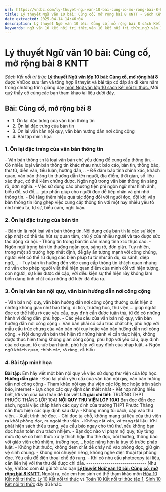 ```yaml
---
url: https://vndoc.com/ly-thuyet-ngu-van-10-bai-cung-co-mo-rong-bai-8-kntt-293799
title: Lý thuyết Ngữ văn 10 bài: Củng cố, mở rộng bài 8 KNTT - Sách Kết nối tri thức - VnDoc.com
date_extracted: 2025-04-14 14:46:04
description: Lý thuyết Ngữ văn 10 bài: Củng cố, mở rộng bài 8 sách Kết nối tri thức được VnDoc sưu tầm và giới thiệu  để tham khảo chuẩn bị cho bài giảng học kì mới sắp tới đây của mình.
keywords: ngữ văn 10 kết nối tri thức,văn 10 kết nối tri thức,ngữ văn 10,lý thuyết văn 10 kết nối tri thức,kiến thức trọng tâm môn ngữ văn 10,lý thuyết ngữ văn 10 KNTT,ngữ văn lớp 10,ôn tập lý thuyết văn lớp 10,lý thuyết môn ngữ văn 10,lý thuyết văn 10 KNTT,Lý thuyết môn ngữ văn 10 bài Củng cố mở rộng bài 8,Củng cố mở rộng bài 8,trắc nghiệm ngữ văn 10 KNTT
---
```


# Lý thuyết Ngữ văn 10 bài: Củng cố, mở rộng bài 8 KNTT
 _Sách Kết nối tri thức_
**[Lý thuyết Ngữ văn lớp 10 bài: Củng cố, mở rộng bài 8](<https://vndoc.com/ly-thuyet-ngu-van-10-bai-cung-co-mo-rong-bai-8-kntt-293799>)** được VnDoc sưu tầm và tổng hợp lí thuyết và bài tập có đáp án đi kèm nằm trong chương trình giảng dạy [môn Ngữ văn lớp 10 sách Kết nối tri thức. ](<https://vndoc.com/ngu-van-10-ket-noi-tri-thuc-tap1>)Mời quý thầy cô cùng các bạn tham khảo tài liệu dưới đây.
## Bài: Củng cố, mở rộng bài 8
  * 1\. Ôn lại đặc trưng của văn bản thông tin
  * 2\. Ôn lại đặc trưng của bản tin
  * 3\. Ôn lại văn bản nội quy, văn bản hướng dẫn nơi công cộng
  * 4\. Bài tập minh họa

### **1\. Ôn lại đặc trưng của văn bản thông tin**
\- Văn bản thông tin là loại văn bản chủ yếu dùng để cung cấp thông tin.
\- Có nhiều loại văn bản thông tin khác nhau như: báo cáo, bản tin, thông báo, thư từ, diễn văn, tiểu luận, hướng dẫn,...
\- Để đảm bảo tính chính xác, khách quan, văn bản thông tin thường dẫn tên người, địa điểm, thời gian, số liệu xác thực, có thể kiểm chứng được. Ngôn ngữ trong văn bản thông tin sáng rõ, đơn nghĩa.
\- Việc sử dụng các phương tiện phi ngôn ngữ như hình ảnh, biểu đồ, sơ đồ,... góp phần giúp cho người đọc dễ tiếp nhận và ghi nhớ thông tin.
\- Để tăng thêm hiệu quả tác động đối với người đọc, đôi khi văn bản thông tin lồng ghép việc cung cấp thông tin với một hay nhiều yếu tố như miêu tả, tự sự, biểu cảm, nghị luận.
### **2\. Ôn lại đặc trưng của bản tin**
\- Bản tin là một loại văn bản thông tin. Nội dung của bản tin là các sự kiện cập nhật có thể thu hút sự quan tâm, chú ý của nhiều người và tạo được sức tác động xã hội.
\- Thông tin trong bản tin cần mang tính xác thực cao.
\- Ngôn ngữ trong bản tin thường ngắn gọn, sáng rõ, đơn giản. Tuy nhiên, trong một số trường hợp nhất định, để gây ấn tượng mạnh với công chúng, người viết có thể sử dụng các biện pháp tu từ như ẩn dụ, so sánh, điệp ngữ,...
\- Tuy bản tin hưởng đến việc cung cấp thông tin khách quan nhưng nó vẫn cho phép người viết thể hiện quan điểm của mình đối với hiện tượng, con người, sự kiện được đề cập, với điều kiện sự thể hiện này không làm biến dạng tinh chất của những dữ kiện đã đưa ra.
### **3\. Ôn lại văn bản nội quy, văn bản hướng dẫn nơi công cộng**
\- Văn bản nội quy, văn bản hướng dẫn nơi công cộng thường xuất hiện ở những không gian như bảo tàng, di tích, trường học, thư viện,... giúp người đọc có thể hiểu rõ các yêu cầu, quy định cần được tuân thủ, từ đó có những hành vi đúng đắn, phù hợp.
\- Các yêu cầu của văn bản nội quy, văn bản hướng dẫn nơi công cộng
\+ Văn bản phải có cấu trúc chặt chẽ, phù hợp với mẫu cấu trúc chung của văn bản nội quy hoặc văn bản hướng dẫn nơi công cộng.
\+ Nội dung văn bản thể hiện rõ những hành vi cần thực hiện, không được thực hiện trong không gian công cộng, phù hợp với yêu cầu, quy định của cơ quan, tổ chức ban hành, phù hợp với quy định của pháp luật.
\+ Ngôn ngữ khách quan, chính xác, rõ ràng, dễ hiểu.
### **4\. Bài tập minh họa**
**Bài tập:** Em hãy viết một bản nội quy về việc sử dụng thư viện của lớp học.
**Hướng dẫn giải:**
\- Đọc lại phần yêu cầu của văn bản nội quy, văn bản hướng dẫn nơi công cộng
\- Tham khảo nội quy thư viện các lớp học hoặc trên  sách báo, internet
\- Lựa chọn các quy định cần thiết nhất
\- Kết hợp những hiểu biết, lời văn của bản thân để bài viết
**Lời giải chi tiết:**
TRƯỜNG THPT PHƯỚC THẮNG
LỚP 10A1
**NỘI QUY THƯ VIỆN LỚP 10A1**
Bạn đọc đến đọc sách, ngoài việc chấp hành các quy định của trường THPT Phước Thắng cần thực hiện các quy định sau đây:
\- Không mang túi xách, cặp vào thư viện.
\- Xuất trình thẻ đọc.
\- Chỉ đọc tại chỗ, không mang tài liệu của thư viện ra khỏi phòng đọc, ra ngoài thư viện.
\- Không cắt xén, xé trang tài liệu. Khi phát hiện sách thiếu trang, yêu cầu báo ngay cho thủ thư, nếu không bạn đọc hoàn toàn chịu trách nhiệm.
\- Bạn đọc nào vi phạm nội quy, tùy từng mức độ sẽ có hình thức xử lý thích hợp: thu thẻ đọc, bồi thường, thông báo với giáo viên chủ nhiệm, trường học,... hoặc nặng hơn là truy tố trước pháp luật.
\- Không hút thuốc, không đem chất dễ cháy nổ vào phòng đọc, giữ gìn vệ sinh chung.
\- Không nói chuyện riêng, không nghe điện thoại tại phòng đọc. Yêu cầu để điện thoại chế độ rung.
\- Khi có nhu cầu photocopy tài liệu, cần liên hệ với thủ thư để được chỉ dẫn.
_\------------------------------_
Như vậy, VnDoc.com đã gửi tới các bạn **[Lý thuyết Ngữ văn 10 bài: Củng cố, mở rộng bài 8 KNTT.](<https://vndoc.com/ly-thuyet-ngu-van-10-bai-cung-co-mo-rong-bai-8-kntt-293799>)** Ngoài ra, các em học sinh có thể tham khảo môn [Hóa 10 Kết nối tri thức](<https://vndoc.com/hoa-10-ket-noi-tri-thuc>), [Lý 10 Kết nối tri thức](<https://vndoc.com/vat-ly-10-ket-noi-tri-thuc>) và [Toán 10 Kết nối tri thức tập 1](<https://vndoc.com/toan-10-ket-noi-tri-thuc-tap1>), [Sinh 10 Kết nối tri thức](<https://vndoc.com/sinh-hoc-10-ket-noi-tri-thuc>) đầy đủ khác.
